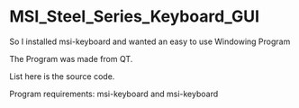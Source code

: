# MSI_Steel_Series_Keyboard_GUI

So I installed msi-keyboard and wanted an easy to use Windowing Program

The Program was made from QT. 

List here is the source code.

Program requirements:
msi-keyboard 
and msi-keyboard




